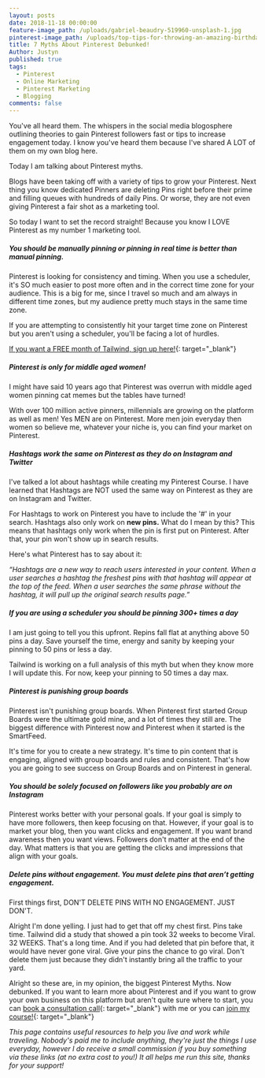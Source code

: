 ```yaml
---
layout: posts
date: 2018-11-18 00:00:00
feature-image_path: /uploads/gabriel-beaudry-519960-unsplash-1.jpg
pinterest-image_path: /uploads/top-tips-for-throwing-an-amazing-birthday-bash-on-a-budget.png
title: 7 Myths About Pinterest Debunked!
Author: Justyn
published: true
tags:
  - Pinterest
  - Online Marketing
  - Pinterest Marketing
  - Blogging
comments: false
---
```


You've all heard them. The whispers in the social media blogosphere outlining theories to gain Pinterest followers fast or tips to increase engagement today. I know you've heard them because I've shared A LOT of them on my own blog here.

Today I am talking about Pinterest myths.

Blogs have been taking off with a variety of tips to grow your Pinterest. Next thing you know dedicated Pinners are deleting Pins right before their prime and filling queues with hundreds of daily Pins. Or worse, they are not even giving Pinterest a fair shot as a marketing tool.

So today I want to set the record straight! Because you know I LOVE Pinterest as my number 1 marketing tool.&nbsp;

##### You should be manually pinning or pinning in real time is better than manual pinning.

Pinterest is looking for consistency and timing. When you use a scheduler, it's SO much easier to post more often and in the correct time zone for your audience. This is a big for me, since I travel so much and am always in different time zones, but my audience pretty much stays in the same time zone.&nbsp;

If you are attempting to consistently hit your target time zone on Pinterest but you aren't using a scheduler, you'll be facing a lot of hurdles.&nbsp;

[If you want a FREE month of Tailwind, sign up here!](https://www.tailwindapp.com/i/justynjen){: target="_blank"}

##### Pinterest is only for middle aged women!

I might have said 10 years ago that Pinterest was overrun with middle aged women pinning cat memes but the tables have turned!&nbsp;

With over 100 million active pinners, millennials are growing on the platform as well as men! Yes MEN are on Pinterest. More men join everyday then women so believe me, whatever your niche is, you can find your market on Pinterest.&nbsp;

##### Hashtags work the same on Pinterest as they do on Instagram and Twitter

I've talked a lot about hashtags while creating my Pinterest Course. I have learned that Hashtags are NOT used the same way on Pinterest as they are on Instagram and Twitter.&nbsp;

For Hashtags to work on Pinterest you have to include the '#' in your search. Hashtags also only work on&nbsp;**new pins.**&nbsp;What do I mean by this? This means that hashtags only work when the pin is first put on Pinterest. After that, your pin won't show up in search results.&nbsp;

Here's what Pinterest has to say about it:&nbsp;

*“Hashtags are a new way to reach users interested in your content. When a user searches a hashtag the freshest pins with that hashtag will appear at the top of the feed. When a user searches the same phrase without the hashtag, it will pull up the original search results page.”*

##### If you are using a scheduler you should be pinning 300+ times a day

I am just going to tell you this upfront. Repins fall flat at anything above 50 pins a day. Save yourself the time, energy and sanity by keeping your pinning to 50 pins or less a day.&nbsp;

Tailwind is working on a full analysis of this myth but when they know more I will update this. For now, keep your pinning to 50 times a day max.&nbsp;

##### Pinterest is punishing group boards

Pinterest isn't punishing group boards. When Pinterest first started Group Boards were the ultimate gold mine, and a lot of times they still are. The biggest difference with Pinterest now and Pinterest when it started is the SmartFeed.&nbsp;

It's time for you to create a new strategy. It's time to pin content that is engaging, aligned with group boards and rules and consistent. That's how you are going to see success on Group Boards and on Pinterest in general.&nbsp;

##### You should be solely focused on followers like you probably are on Instagram

Pinterest works better with your personal goals. If your goal is simply to have more followers, then keep focusing on that. However, if your goal is to market your blog, then you want clicks and engagement. If you want brand awareness then you want views. Followers don't matter at the end of the day. What matters is that you are getting the clicks and impressions that align with your goals.&nbsp;

##### Delete pins without engagement. You must delete pins that aren’t getting engagement.

First things first, DON'T DELETE PINS WITH NO ENGAGEMENT. JUST DON'T.&nbsp;

Alright I'm done yelling. I just had to get that off my chest first. Pins take time. Tailwind did a study that showed a pin took 32 weeks to become Viral. 32 WEEKS. That's a long time. And if you had deleted that pin before that, it would have never gone viral. Give your pins the chance to go viral. Don't delete them just because they didn't instantly bring all the traffic to your yard.&nbsp;

Alright so these are, in my opinion, the biggest Pinterest Myths. Now debunked. If you want to learn more about Pinterest and if you want to grow your own business on this platform but aren't quite sure where to start, you can [book a consultation call](https://calendly.com/justyngourdin/pinterest-marketing-strategy-call){: target="_blank"} with me or you can [join my course!](https://justynjen.teachable.com){: target="_blank"}&nbsp;

*This page contains useful resources to help you live and work while traveling. Nobody's paid me to include anything, they're just the things I use everyday, however I do receive a small commission if you buy something via these links (at no extra cost to you!) It all helps me run this site, thanks for your support!*